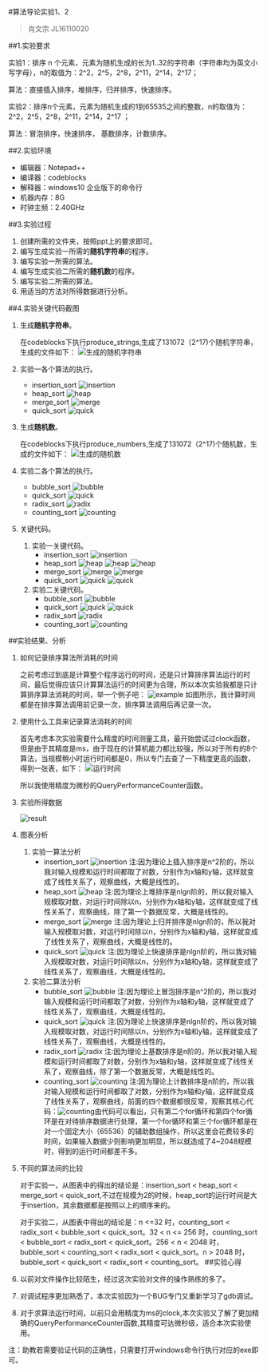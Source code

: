 #算法导论实验1、2
>肖文宗 JL16110020

##1.实验要求

实验1：排序 n 个元素，元素为随机生成的长为1..32的字符串（字符串均为英文小写字母），n的取值为：2^2，2^5，2^8，2^11，2^14，2^17；

算法：直接插入排序，堆排序，归并排序，快速排序。

实验2：排序n个元素，元素为随机生成的1到65535之间的整数，n的取值为： 2^2，2^5，2^8，2^11，2^14，2^17 ；

算法：冒泡排序，快速排序，  基数排序，计数排序。

##2.实验环境

- 编辑器：Notepad++
- 编译器：codeblocks
- 解释器：windows10 企业版下的命令行
- 机器内存：8G
- 时钟主频：2.40GHz

##3.实验过程

1. 创建所需的文件夹，按照ppt上的要求即可。
2. 编写生成实验一所需的**随机字符串**的程序。
3. 编写实验一所需的算法。
4. 编写生成实验二所需的**随机数**的程序。
5. 编写实验二所需的算法。
6. 用适当的方法对所得数据进行分析。

##4.实验关键代码截图

1. 生成**随机字符串**。

    在codeblocks下执行produce_strings,生成了131072（2^17)个随机字符串，生成的文件如下：
![生成的随机字符串](./random_strings.PNG)

2. 实验一各个算法的执行。
    - insertion_sort ![insertion](./insertion_sort.PNG)
    - heap_sort ![heap](./heap_sort.PNG)
    - merge_sort ![merge](./merge_sort.PNG)
    - quick_sort ![quick](./quick_sort.PNG)
3. 生成**随机数**。

    在codeblocks下执行produce_numbers,生成了131072（2^17)个随机数，生成的文件如下：
![生成的随机数](./random_numbers.PNG)

4. 实验二各个算法的执行。
	- bubble_sort ![bubble](./bubble_sort.PNG)
	- quick_sort ![quick](./quick_sort1.PNG)
	- radix_sort ![radix](./radix_sort.PNG)
	- counting_sort ![counting](./counting_sort.PNG)

5. 关键代码。
	1. 实验一关键代码。
		- insertion_sort ![insertion](./keycode_insertion.PNG)
		- heap_sort ![heap](./keycode_heap1.PNG) ![heap](./keycode_heap2.PNG) ![heap](./keycode_heap3.PNG)
		- merge_sort ![merge](./keycode_merge1.PNG) ![merge](./keycode_merge2.PNG)
		- quick_sort ![quick](./keycode_quick1.PNG) ![quick](./keycode_quick2.PNG)
	2. 实验二关键代码。
		- bubble_sort ![bubble](./keycode_bubble.PNG)
		- quick_sort ![quick](./keycode_quick1.PNG) ![quick](./keycode_quick12.PNG)
		- radix_sort ![radix](./keycode_radix.PNG)
		- counting_sort ![counting](./keycode_counting.PNG)

##实验结果、分析
1. 如何记录排序算法所消耗的时间
     
     之前考虑过到底是计算整个程序运行的时间，还是只计算排序算法运行的时间，最后觉得应该只计算算法运行的时间更为合理，所以本次实验我都是只计算排序算法消耗的时间，举一个例子吧：
	![example](example.PNG)
	如图所示，我计算时间都是在排序算法调用前记录一次，排序算法调用后再记录一次。
2. 使用什么工具来记录算法消耗的时间

    首先考虑本次实验需要什么精度的时间测量工具，最开始尝试过clock函数，但是由于其精度是ms，由于现在的计算机能力都比较强，所以对于所有的8个算法，当规模稍小时运行时间都是0，所以专门去查了一下精度更高的函数，得到一张表，如下：
	![运行时间](runtime.PNG)

	所以我使用精度为微秒的QueryPerformanceCounter函数。
3. 实验所得数据

	![result](runtime_result.png)
4. 图表分析
	1. 实验一算法分析
		- insertion_sort ![insertion](chart_insertion.png)
注:因为理论上插入排序是n^2阶的，所以我对输入规模和运行时间都取了对数，分别作为x轴和y轴，这样就变成了线性关系了，观察曲线，大概是线性的。
		- heap_sort ![heap](chart_heap.png)
注:因为理论上堆排序是nlgn阶的，所以我对输入规模取对数，对运行时间除以n，分别作为x轴和y轴，这样就变成了线性关系了，观察曲线，除了第一个数据反常，大概是线性的。
		- merge_sort ![merge](chart_merge.png)
注:因为理论上归并排序是nlgn阶的，所以我对输入规模取对数，对运行时间除以n，分别作为x轴和y轴，这样就变成了线性关系了，观察曲线，大概是线性的。
		- quick_sort ![quick](chart_quick.png)
注:因为理论上快速排序是nlgn阶的，所以我对输入规模取对数，对运行时间除以n，分别作为x轴和y轴，这样就变成了线性关系了，观察曲线，大概是线性的。
	2. 实验二算法分析
		- bubble_sort ![bubble](chart_bubble.png)
注:因为理论上冒泡排序是n^2阶的，所以我对输入规模和运行时间都取了对数，分别作为x轴和y轴，这样就变成了线性关系了，观察曲线，大概是线性的。
		- quick_sort ![quick](chart_quick1.png)
注:因为理论上快速排序是nlgn阶的，所以我对输入规模取对数，对运行时间除以n，分别作为x轴和y轴，这样就变成了线性关系了，观察曲线，大概是线性的。
		- radix_sort ![radix](chart_radix.png)
注:因为理论上基数排序是n阶的，所以我对输入规模和运行时间都取了对数，分别作为x轴和y轴，这样就变成了线性关系了，观察曲线，除了第一个数据反常，大概是线性的。
		- counting_sort ![counting](chart_counting.png)
注:因为理论上计数排序是n阶的，所以我对输入规模和运行时间都取了对数，分别作为x轴和y轴，这样就变成了线性关系了，观察曲线，前面的四个数据都很反常，观察其核心代码：![counting](./keycode_counting.PNG)由代码可以看出，只有第二个for循环和第四个for循环是在对待排序数据进行处理，第一个for循环和第三个for循环都是在对一个固定大小（65536）的辅助数组操作，所以这里会花费较多的时间，如果输入数据少则影响更加明显，所以就造成了4~2048规模时，得到的运行时间都差不多。

5. 不同的算法间的比较

	对于实验一，从图表中的得出的结论是：insertion_sort < heap_sort < merge_sort < quick_sort,不过在规模为2的时候，heap_sort的运行时间是大于insertion，其余数据都是按照以上的顺序来的。

	对于实验二，从图表中得出的结论是：n <=32 时，counting_sort < radix_sort < bubble_sort < quick_sort。32 < n <= 256 时，counting_sort < bubble_sort < radix_sort < quick_sort。256 < n < 2048 时，bubble_sort < counting_sort < radix_sort < quick_sort。n > 2048 时，bubble_sort < quick_sort < radix_sort < counting_sort。
##实验心得

1. 以前对文件操作比较陌生，经过这次实验对文件的操作熟练的多了。
2. 对调试程序更加熟悉了，本次实验因为一个BUG专门又重新学习了gdb调试。
3. 对于求算法运行时间，以前只会用精度为ms的clock,本次实验又了解了更加精确的QueryPerformanceCounter函数,其精度可达微秒级，适合本次实验使用。

注：助教若需要验证代码的正确性，只需要打开windows命令行执行对应的exe即可。
